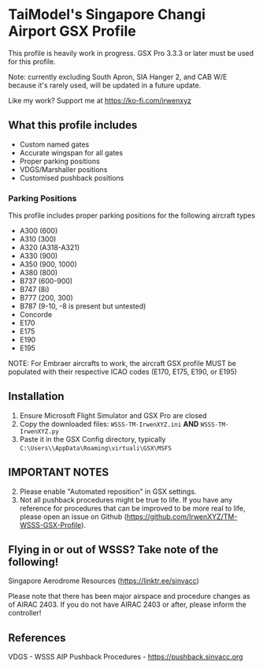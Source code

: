 # TaiModel's Singapore Changi Airport GSX Profile
This profile is heavily work in progress. GSX Pro 3.3.3 or later must be used for this profile.

Note: currently excluding South Apron, SIA Hanger 2, and CAB W/E because it's rarely used, will be updated in a future update.

Like my work? Support me at https://ko-fi.com/irwenxyz

## What this profile includes
- Custom named gates
- Accurate wingspan for all gates
- Proper parking positions
- VDGS/Marshaller positions
- Customised pushback positions

### Parking Positions
This profile includes proper parking positions for the following aircraft types
- A300 (600)
- A310 (300)
- A320 (A318-A321)
- A330 (900)
- A350 (900, 1000)
- A380 (800)
- B737 (600-900)
- B747 (8i)
- B777 (200, 300)
- B787 (9-10, -8 is present but untested)
- Concorde
- E170
- E175
- E190
- E195

NOTE: For Embraer aircrafts to work, the aircraft GSX profile MUST be populated with their respective ICAO codes (E170, E175, E190, or E195)

## Installation
1. Ensure Microsoft Flight Simulator and GSX Pro are closed
2. Copy the downloaded files: `WSSS-TM-IrwenXYZ.ini` **AND** `WSSS-TM-IrwenXYZ.py`
3. Paste it in the GSX Config directory, typically `C:\Users\\AppData\Roaming\virtuali\GSX\MSFS`

## IMPORTANT NOTES
2. Please enable "Automated reposition" in GSX settings.
3. Not all pushback procedures might be true to life. If you have any reference for procedures that can be improved to be more real to life, please open an issue on Github (https://github.com/IrwenXYZ/TM-WSSS-GSX-Profile).

## Flying in or out of WSSS? Take note of the following!
Singapore Aerodrome Resources (https://linktr.ee/sinvacc)

Please note that there has been major airspace and procedure changes as of AIRAC 2403. If you do not have AIRAC 2403 or after, please inform the controller!

## References
VDGS - WSSS AIP
Pushback Procedures - https://pushback.sinvacc.org
